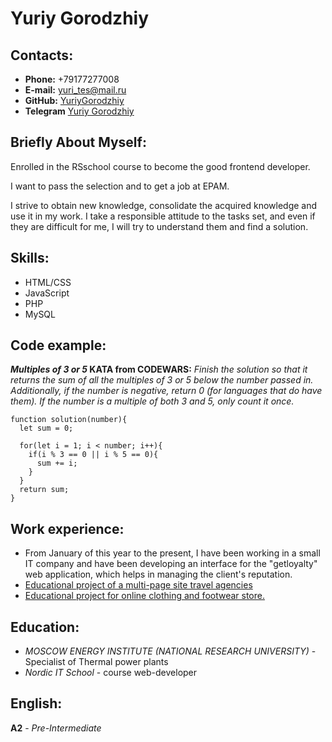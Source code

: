 # Yuriy Gorodzhiy

## Contacts:

* **Phone:** +79177277008
* **E-mail:** yuri_tes@mail.ru
* **GitHub:** [YuriyGorodzhiy](https://github.com/YuriyGorodzhiy)
* **Telegram** [Yuriy Gorodzhiy](https://t.me/karamba_vlz)

## Briefly About Myself:

Enrolled in the RSschool course to become the good frontend developer.

I want to pass the selection and to get a job at EPAM.

I strive to obtain new knowledge, consolidate the acquired knowledge and use it in my work.
I take a responsible attitude to the tasks set, and even if they are difficult for me, I will try to understand them and find a solution.

## Skills:

* HTML/CSS
* JavaScript
* PHP
* MySQL

## Code example:

**_Multiples of 3 or 5_ KATA from CODEWARS:** _Finish the solution so that it returns the sum of all the multiples of 3 or 5 below the number passed in. Additionally, if the number is negative, return 0 (for languages that do have them). If the number is a multiple of both 3 and 5, only count it once._
```
function solution(number){
  let sum = 0;
  
  for(let i = 1; i < number; i++){
    if(i % 3 == 0 || i % 5 == 0){
      sum += i;
    }
  }
  return sum;
}
```

## Work experience:

* From January of this year to the present, I have been working in a small IT company and have been developing an interface for the "getloyalty" web application, which helps in managing the client's reputation.
* [Educational project of a multi-page site travel agencies](https://github.com/YuriyGorodzhiy/Learning-project_1)
* [Educational project for online clothing and footwear store.](https://github.com/YuriyGorodzhiy/Learning-project_2)

## Education:

* *MOSCOW ENERGY INSTITUTE (NATIONAL RESEARCH UNIVERSITY)* - Specialist of Thermal power plants
* *Nordic IT School* - course web-developer

## English:

**A2** - _Pre-Intermediate_
